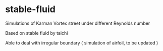 # stable-fluid
Simulations of Karman Vortex street under different Reynolds number

Based on stable fluid by taichi

Able to deal with irregular boundary ( simulation of airfoil, to be updated )

